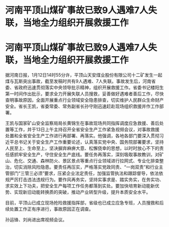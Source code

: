 # 河南平顶山煤矿事故已致9人遇难7人失联，当地全力组织开展救援工作

# 河南平顶山煤矿事故已致9人遇难7人失联，当地全力组织开展救援工作

据河南日报，1月12日14时55分许，平顶山天安煤业股份有限公司十二矿发生一起煤与瓦斯突出事故，截至发稿时共有9人遇难、7人失联。事故发生后，河南省委、省政府迅速贯彻落实中央领导批示精神，组织开展救援工作。省委书记楼阳生第一时间作出批示，要求全力开展失联人员搜救，妥善做好遇难者善后工作，尽快查明事故原因，全面开展重点行业领域安全隐患排查，切实维护人民群众生命财产安全。省长王凯，省委常委、常务副省长孙守刚迅速赶赴现场组织救援并作工作部署。

王凯与国家矿山安全监察局局长黄锦生在事故现场共同指挥调度应急救援、善后处置等工作，并于13日上午主持召开全省安全生产工作紧急视频会议，对事故救援处置和全省安全生产工作进行再部署、再落实。他强调，各地各部门要深入贯彻习近平总书记关于安全生产工作重要论述，认真落实党中央、国务院部署要求，坚持人民至上、生命至上，坚决摒弃麻痹大意、松懈侥幸的思想，以时时放心不下的责任感抓牢安全生产，守住安全生产底线。要任务再落实，深刻吸取事故教训，对矿山、危化、交通、森林防火、景区景点等重点行业领域进行拉网式、专业化排查整治，切实消除风险隐患。要责任再压实，严格落实党政同责、“一岗双责”和行业主管部门“三管三必须”要求，压紧企业法定责任，加强监管执法和跟踪督导，依法依规严厉打击违法违规行为。要作风再务实，坚持实事求是、踏实务实，在务实功、求实效上下功夫，把安全生产每项工作任务都落到实处。要加快培育新动能新优势、实现新旧动能转换质的突破，推动产业转型升级，提升本质安全水平。

目前，平顶山已成立现场抢险救援指挥部，省级也已成立应急专班，人员搜救和后续处置工作正有序进行，事故原因正在调查。

孙运锋、刘尚进出席视频会议。

